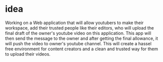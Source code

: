 # idea
Working on a Web application that will allow youtubers to make their workspace, add their trusted people like their editors,
who will upload the final draft of the owner's youtube video on this application. This app will then send the message to the owner
and after getting the final allowance, it will push the video to owner's youtube channel.
This will create a hassel free environment for content creators and a clean and trusted way for them to upload their videos.
